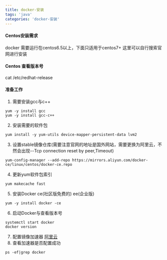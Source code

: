 ```yaml
---
title: docker-安装
tags: 'java'
categories: 'docker-安装'
---
```

#### Centos安装需求
docker 需要运行在centos6.5以上，下面只适用于centos7+ 这里可以自行搜索官网进行安装
#### Centos 查看版本号
cat /etc/redhat-release
#### 准备工作
1. 需要安装gcc与c++
````
yum -y install gcc
yum -y install gcc-c++
````
2. 安装需要的软件包
````
yum install -y yum-utils device-mapper-persistent-data lvm2
````
3. 设置stable镜像仓库(需要注意官网的地址是国外网站，需要更换为阿里云，不然会出现--Tcp connection reset by peer,Timeout)
````
yum-config-manager --add-repo https://mirrors.aliyun.com/docker-ce/linux/centos/docker-ce.repo
````
4. 更新yum软件包索引
````
yum makecache fast
````
5. 安装Docker ce(社区版免费的) ee(企业版)
````
yum -y install docker -ce
````
6. 启动Docker与查看版本号
````
systemctl start docker
docker version
````
7. 配置镜像加速器
[阿里云](https://www.aliyun.com/tg/aliware/4829868.html "阿里云镜像加速器配置方法")
8. 查看加速器是否配置成功
````
ps -ef|grep docker
````
